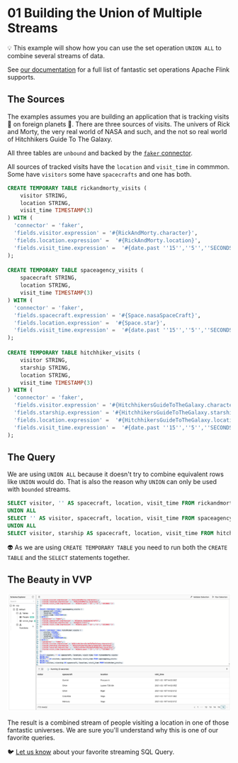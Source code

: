 # 01 Building the Union of Multiple Streams

:bulb: This example will show how you can use the set operation `UNION ALL` to combine several streams of data.

See [our documentation](https://ci.apache.org/projects/flink/flink-docs-master/docs/dev/table/sql/queries/#set-operations)
for a full list of fantastic set operations Apache Flink supports.


## The Sources

The examples assumes you are building an application that is tracking visits :raccoon: on foreign planets :chestnut:. 
There are three sources of visits. The univers of Rick and Morty, the very real world of NASA and such, 
and the not so real world of Hitchhikers Guide To The Galaxy.

All three tables are `unbound` and backed by the [`faker` connector](https://github.com/knaufk/flink-faker).

All sources of tracked visits have the `location` and `visit_time` in commmon. Some have `visitors` some have
`spacecrafts` and one has both.

```sql
CREATE TEMPORARY TABLE rickandmorty_visits ( 
    visitor STRING,
    location STRING, 
    visit_time TIMESTAMP(3)
) WITH (
  'connector' = 'faker', 
  'fields.visitor.expression' = '#{RickAndMorty.character}',
  'fields.location.expression' =  '#{RickAndMorty.location}',
  'fields.visit_time.expression' =  '#{date.past ''15'',''5'',''SECONDS''}'
);

CREATE TEMPORARY TABLE spaceagency_visits ( 
    spacecraft STRING,
    location STRING, 
    visit_time TIMESTAMP(3)
) WITH (
  'connector' = 'faker', 
  'fields.spacecraft.expression' = '#{Space.nasaSpaceCraft}',
  'fields.location.expression' =  '#{Space.star}',
  'fields.visit_time.expression' =  '#{date.past ''15'',''5'',''SECONDS''}'
);

CREATE TEMPORARY TABLE hitchhiker_visits ( 
    visitor STRING,
    starship STRING,
    location STRING, 
    visit_time TIMESTAMP(3)
) WITH (
  'connector' = 'faker', 
  'fields.visitor.expression' = '#{HitchhikersGuideToTheGalaxy.character}',
  'fields.starship.expression' = '#{HitchhikersGuideToTheGalaxy.starship}',
  'fields.location.expression' =  '#{HitchhikersGuideToTheGalaxy.location}',
  'fields.visit_time.expression' =  '#{date.past ''15'',''5'',''SECONDS''}'
);

```

## The Query

We are using `UNION ALL` because it doesn't try to combine equivalent rows like 
`UNION` would do. That is also the reason why `UNION` can only be used with `bounded` streams.


```sql
SELECT visitor, '' AS spacecraft, location, visit_time FROM rickandmorty_visits
UNION ALL
SELECT '' AS visitor, spacecraft, location, visit_time FROM spaceagency_visits
UNION ALL
SELECT visitor, starship AS spacecraft, location, visit_time FROM hitchhiker_visits;
```

:alien: As we are using `CREATE TEMPORARY TABLE` you need to run both the `CREATE TABLE` and the `SELECT` statements together.

## The Beauty in VVP

![01_union_all](screeny.png)


The result is a combined stream of people visiting a location in one of those fantastic universes.
We are sure you'll understand why this is one of our favorite queries.

:bird: [Let us know](https://twitter.com/ververicadata) about your favorite streaming SQL Query.
